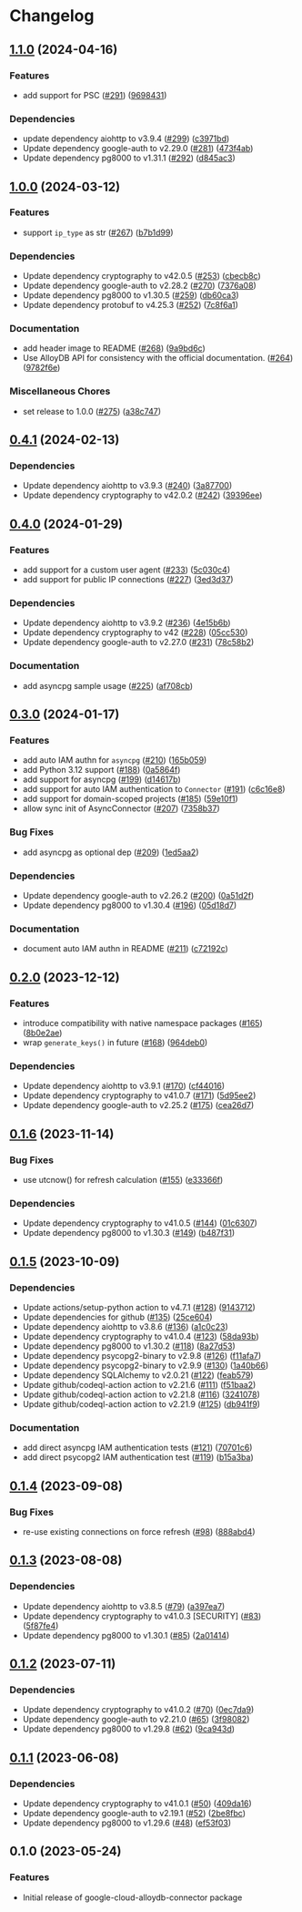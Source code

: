 # Changelog

## [1.1.0](https://github.com/GoogleCloudPlatform/alloydb-python-connector/compare/v1.0.0...v1.1.0) (2024-04-16)


### Features

* add support for PSC ([#291](https://github.com/GoogleCloudPlatform/alloydb-python-connector/issues/291)) ([9698431](https://github.com/GoogleCloudPlatform/alloydb-python-connector/commit/9698431993cbca1d63fe61090f44ec977bff4f8d))


### Dependencies

* update dependency aiohttp to v3.9.4 ([#299](https://github.com/GoogleCloudPlatform/alloydb-python-connector/issues/299)) ([c3971bd](https://github.com/GoogleCloudPlatform/alloydb-python-connector/commit/c3971bd62b2390583378b6f976d31c1fcfdb39e7))
* Update dependency google-auth to v2.29.0 ([#281](https://github.com/GoogleCloudPlatform/alloydb-python-connector/issues/281)) ([473f4ab](https://github.com/GoogleCloudPlatform/alloydb-python-connector/commit/473f4abbe8e7524c56bd530f13294283a6b4cbcf))
* Update dependency pg8000 to v1.31.1 ([#292](https://github.com/GoogleCloudPlatform/alloydb-python-connector/issues/292)) ([d845ac3](https://github.com/GoogleCloudPlatform/alloydb-python-connector/commit/d845ac3ffe539f05fb058fec1ff175a08aa888a0))

## [1.0.0](https://github.com/GoogleCloudPlatform/alloydb-python-connector/compare/v0.4.1...v1.0.0) (2024-03-12)


### Features

* support `ip_type` as str ([#267](https://github.com/GoogleCloudPlatform/alloydb-python-connector/issues/267)) ([b7b1d99](https://github.com/GoogleCloudPlatform/alloydb-python-connector/commit/b7b1d99216c68cead46be9a9a271a6258969b60f))


### Dependencies

* Update dependency cryptography to v42.0.5 ([#253](https://github.com/GoogleCloudPlatform/alloydb-python-connector/issues/253)) ([cbecb8c](https://github.com/GoogleCloudPlatform/alloydb-python-connector/commit/cbecb8c9adf200e0c56de1690e4687f60dcac6ca))
* Update dependency google-auth to v2.28.2 ([#270](https://github.com/GoogleCloudPlatform/alloydb-python-connector/issues/270)) ([7376a08](https://github.com/GoogleCloudPlatform/alloydb-python-connector/commit/7376a08feb307723cb9a18371f8a0565fc3abbfd))
* Update dependency pg8000 to v1.30.5 ([#259](https://github.com/GoogleCloudPlatform/alloydb-python-connector/issues/259)) ([db60ca3](https://github.com/GoogleCloudPlatform/alloydb-python-connector/commit/db60ca313fa54c2edca47e78c68dd6b11489f7b1))
* Update dependency protobuf to v4.25.3 ([#252](https://github.com/GoogleCloudPlatform/alloydb-python-connector/issues/252)) ([7c8f6a1](https://github.com/GoogleCloudPlatform/alloydb-python-connector/commit/7c8f6a16d2c8ff7f83f8d262799923d16d7576c7))


### Documentation

* add header image to README ([#268](https://github.com/GoogleCloudPlatform/alloydb-python-connector/issues/268)) ([9a9bd6c](https://github.com/GoogleCloudPlatform/alloydb-python-connector/commit/9a9bd6cdb37d731a3607094d287201ba787697d8))
* Use AlloyDB API for consistency with the official documentation. ([#264](https://github.com/GoogleCloudPlatform/alloydb-python-connector/issues/264)) ([9782f6e](https://github.com/GoogleCloudPlatform/alloydb-python-connector/commit/9782f6e327b6b4c2d717aab8800bc0dc6fcf6125))


### Miscellaneous Chores

* set release to 1.0.0 ([#275](https://github.com/GoogleCloudPlatform/alloydb-python-connector/issues/275)) ([a38c747](https://github.com/GoogleCloudPlatform/alloydb-python-connector/commit/a38c7474397eea5b8fcd618905e2db7ac3a8020a))

## [0.4.1](https://github.com/GoogleCloudPlatform/alloydb-python-connector/compare/v0.4.0...v0.4.1) (2024-02-13)


### Dependencies

* Update dependency aiohttp to v3.9.3 ([#240](https://github.com/GoogleCloudPlatform/alloydb-python-connector/issues/240)) ([3a87700](https://github.com/GoogleCloudPlatform/alloydb-python-connector/commit/3a877000252006b0e10bc96fd00938daa6160725))
* Update dependency cryptography to v42.0.2 ([#242](https://github.com/GoogleCloudPlatform/alloydb-python-connector/issues/242)) ([39396ee](https://github.com/GoogleCloudPlatform/alloydb-python-connector/commit/39396eee6ab5a6c8616448fc318f50fdf981db3e))

## [0.4.0](https://github.com/GoogleCloudPlatform/alloydb-python-connector/compare/v0.3.0...v0.4.0) (2024-01-29)


### Features

* add support for a custom user agent ([#233](https://github.com/GoogleCloudPlatform/alloydb-python-connector/issues/233)) ([5c030c4](https://github.com/GoogleCloudPlatform/alloydb-python-connector/commit/5c030c43315d9178c9f4efe9305ce74f95c93c41))
* add support for public IP connections ([#227](https://github.com/GoogleCloudPlatform/alloydb-python-connector/issues/227)) ([3ed3d37](https://github.com/GoogleCloudPlatform/alloydb-python-connector/commit/3ed3d3792aa2cbc3b579b5d3cdcf180f3826b1d6))


### Dependencies

* Update dependency aiohttp to v3.9.2 ([#236](https://github.com/GoogleCloudPlatform/alloydb-python-connector/issues/236)) ([4e15b6b](https://github.com/GoogleCloudPlatform/alloydb-python-connector/commit/4e15b6bcde7dae47e94238ae052d11d4a672b770))
* Update dependency cryptography to v42 ([#228](https://github.com/GoogleCloudPlatform/alloydb-python-connector/issues/228)) ([05cc530](https://github.com/GoogleCloudPlatform/alloydb-python-connector/commit/05cc530cde1f5849ee7c85e4ebcd320724dc5fc3))
* Update dependency google-auth to v2.27.0 ([#231](https://github.com/GoogleCloudPlatform/alloydb-python-connector/issues/231)) ([78c58b2](https://github.com/GoogleCloudPlatform/alloydb-python-connector/commit/78c58b2c778e734af5a0bb1419f9e0678b68d83a))


### Documentation

* add asyncpg sample usage ([#225](https://github.com/GoogleCloudPlatform/alloydb-python-connector/issues/225)) ([af708cb](https://github.com/GoogleCloudPlatform/alloydb-python-connector/commit/af708cbcd22265ca26ffd73cc7df2f858aaf82f1))

## [0.3.0](https://github.com/GoogleCloudPlatform/alloydb-python-connector/compare/v0.2.0...v0.3.0) (2024-01-17)


### Features

* add auto IAM authn for `asyncpg` ([#210](https://github.com/GoogleCloudPlatform/alloydb-python-connector/issues/210)) ([165b059](https://github.com/GoogleCloudPlatform/alloydb-python-connector/commit/165b05904dd4ace10cfbcd733b01452082607247))
* add Python 3.12 support ([#188](https://github.com/GoogleCloudPlatform/alloydb-python-connector/issues/188)) ([0a5864f](https://github.com/GoogleCloudPlatform/alloydb-python-connector/commit/0a5864f2a0c480313527f80cdd8e4289ba3c8d0c))
* add support for asyncpg ([#199](https://github.com/GoogleCloudPlatform/alloydb-python-connector/issues/199)) ([d14617b](https://github.com/GoogleCloudPlatform/alloydb-python-connector/commit/d14617bf01383cd61846ecb39cf3be44fd20c89a))
* add support for auto IAM authentication to `Connector` ([#191](https://github.com/GoogleCloudPlatform/alloydb-python-connector/issues/191)) ([c6c16e8](https://github.com/GoogleCloudPlatform/alloydb-python-connector/commit/c6c16e8d6dedc7aa5221aefd2ffd6bdad99566a8))
* add support for domain-scoped projects ([#185](https://github.com/GoogleCloudPlatform/alloydb-python-connector/issues/185)) ([59e10f1](https://github.com/GoogleCloudPlatform/alloydb-python-connector/commit/59e10f1f5576256a97abf767ee22cef0f8e904db))
* allow sync init of AsyncConnector ([#207](https://github.com/GoogleCloudPlatform/alloydb-python-connector/issues/207)) ([7358b37](https://github.com/GoogleCloudPlatform/alloydb-python-connector/commit/7358b37adf6ca15619f489a30a3877bd4fb7b9cf))


### Bug Fixes

* add asyncpg as optional dep ([#209](https://github.com/GoogleCloudPlatform/alloydb-python-connector/issues/209)) ([1ed5aa2](https://github.com/GoogleCloudPlatform/alloydb-python-connector/commit/1ed5aa2126af00e4096252129d4704b56a3f0997))


### Dependencies

* Update dependency google-auth to v2.26.2 ([#200](https://github.com/GoogleCloudPlatform/alloydb-python-connector/issues/200)) ([0a51d2f](https://github.com/GoogleCloudPlatform/alloydb-python-connector/commit/0a51d2f68f1714c15df622fea67f1ed65f297c6e))
* Update dependency pg8000 to v1.30.4 ([#196](https://github.com/GoogleCloudPlatform/alloydb-python-connector/issues/196)) ([05d18d7](https://github.com/GoogleCloudPlatform/alloydb-python-connector/commit/05d18d7b97db060afe9309263156c42daf166abe))


### Documentation

* document auto IAM authn in README ([#211](https://github.com/GoogleCloudPlatform/alloydb-python-connector/issues/211)) ([c72192c](https://github.com/GoogleCloudPlatform/alloydb-python-connector/commit/c72192cb4d994ab1c0a528b899ab461e5cb3728b))

## [0.2.0](https://github.com/GoogleCloudPlatform/alloydb-python-connector/compare/v0.1.6...v0.2.0) (2023-12-12)


### Features

* introduce compatibility with native namespace packages ([#165](https://github.com/GoogleCloudPlatform/alloydb-python-connector/issues/165)) ([8b0e2ae](https://github.com/GoogleCloudPlatform/alloydb-python-connector/commit/8b0e2ae022afb754fd69e73f0d606dd192b2dfa8))
* wrap `generate_keys()` in future ([#168](https://github.com/GoogleCloudPlatform/alloydb-python-connector/issues/168)) ([964deb0](https://github.com/GoogleCloudPlatform/alloydb-python-connector/commit/964deb05d927ac5d310b44b5962c870947f44930))


### Dependencies

* Update dependency aiohttp to v3.9.1 ([#170](https://github.com/GoogleCloudPlatform/alloydb-python-connector/issues/170)) ([cf44016](https://github.com/GoogleCloudPlatform/alloydb-python-connector/commit/cf44016dcfd70f02b339189f8d0442fa3198ebb0))
* Update dependency cryptography to v41.0.7 ([#171](https://github.com/GoogleCloudPlatform/alloydb-python-connector/issues/171)) ([5d95ee2](https://github.com/GoogleCloudPlatform/alloydb-python-connector/commit/5d95ee2c5bf0b5c779d4c385e1b45258ff4f6d3d))
* Update dependency google-auth to v2.25.2 ([#175](https://github.com/GoogleCloudPlatform/alloydb-python-connector/issues/175)) ([cea26d7](https://github.com/GoogleCloudPlatform/alloydb-python-connector/commit/cea26d7eae7464b37e4497938e46b4d50ff00df5))

## [0.1.6](https://github.com/GoogleCloudPlatform/alloydb-python-connector/compare/v0.1.5...v0.1.6) (2023-11-14)


### Bug Fixes

* use utcnow() for refresh calculation ([#155](https://github.com/GoogleCloudPlatform/alloydb-python-connector/issues/155)) ([e33366f](https://github.com/GoogleCloudPlatform/alloydb-python-connector/commit/e33366f89faa4dd526c51d91cbf3d81033b74edf))


### Dependencies

* Update dependency cryptography to v41.0.5 ([#144](https://github.com/GoogleCloudPlatform/alloydb-python-connector/issues/144)) ([01c6307](https://github.com/GoogleCloudPlatform/alloydb-python-connector/commit/01c6307cc5b870275b39cfc91406df95b3ca5d47))
* Update dependency pg8000 to v1.30.3 ([#149](https://github.com/GoogleCloudPlatform/alloydb-python-connector/issues/149)) ([b487f31](https://github.com/GoogleCloudPlatform/alloydb-python-connector/commit/b487f31790a42bda20b4e43a0334c2ce3e9a5994))

## [0.1.5](https://github.com/GoogleCloudPlatform/alloydb-python-connector/compare/v0.1.4...v0.1.5) (2023-10-09)


### Dependencies

* Update actions/setup-python action to v4.7.1 ([#128](https://github.com/GoogleCloudPlatform/alloydb-python-connector/issues/128)) ([9143712](https://github.com/GoogleCloudPlatform/alloydb-python-connector/commit/9143712cb5150b78f00b071246446d228786bd3e))
* Update dependencies for github ([#135](https://github.com/GoogleCloudPlatform/alloydb-python-connector/issues/135)) ([25ce604](https://github.com/GoogleCloudPlatform/alloydb-python-connector/commit/25ce604ff5669d308b2198ccce001dbcdeb79d2a))
* Update dependency aiohttp to v3.8.6 ([#136](https://github.com/GoogleCloudPlatform/alloydb-python-connector/issues/136)) ([a1c0c23](https://github.com/GoogleCloudPlatform/alloydb-python-connector/commit/a1c0c235cb60364d3273afceef0d7e9d103bc3a0))
* Update dependency cryptography to v41.0.4 ([#123](https://github.com/GoogleCloudPlatform/alloydb-python-connector/issues/123)) ([58da93b](https://github.com/GoogleCloudPlatform/alloydb-python-connector/commit/58da93bb7c8b66cfbd47c101e77c5d3e196838e3))
* Update dependency pg8000 to v1.30.2 ([#118](https://github.com/GoogleCloudPlatform/alloydb-python-connector/issues/118)) ([8a27d53](https://github.com/GoogleCloudPlatform/alloydb-python-connector/commit/8a27d53f09d61a1de67f5053e2375e17759799a9))
* Update dependency psycopg2-binary to v2.9.8 ([#126](https://github.com/GoogleCloudPlatform/alloydb-python-connector/issues/126)) ([f11afa7](https://github.com/GoogleCloudPlatform/alloydb-python-connector/commit/f11afa7c18a642083710239b170ae9c5badf2c13))
* Update dependency psycopg2-binary to v2.9.9 ([#130](https://github.com/GoogleCloudPlatform/alloydb-python-connector/issues/130)) ([1a40b66](https://github.com/GoogleCloudPlatform/alloydb-python-connector/commit/1a40b6604284ec4ed40ac9b2f1d7e0eab843d901))
* Update dependency SQLAlchemy to v2.0.21 ([#122](https://github.com/GoogleCloudPlatform/alloydb-python-connector/issues/122)) ([feab579](https://github.com/GoogleCloudPlatform/alloydb-python-connector/commit/feab5793469617afbf8ac2a955f7249aa2a05dd5))
* Update github/codeql-action action to v2.21.6 ([#111](https://github.com/GoogleCloudPlatform/alloydb-python-connector/issues/111)) ([f51baa2](https://github.com/GoogleCloudPlatform/alloydb-python-connector/commit/f51baa28fec9391a5d2bd6959e9d8b4fe151f7f0))
* Update github/codeql-action action to v2.21.8 ([#116](https://github.com/GoogleCloudPlatform/alloydb-python-connector/issues/116)) ([3241078](https://github.com/GoogleCloudPlatform/alloydb-python-connector/commit/3241078bc0cf1089913d969b71bc800e230c4a20))
* Update github/codeql-action action to v2.21.9 ([#125](https://github.com/GoogleCloudPlatform/alloydb-python-connector/issues/125)) ([db941f9](https://github.com/GoogleCloudPlatform/alloydb-python-connector/commit/db941f9dcb4c89f900872fa2312011b7aecb1b4a))


### Documentation

* add direct asyncpg IAM authentication tests ([#121](https://github.com/GoogleCloudPlatform/alloydb-python-connector/issues/121)) ([70701c6](https://github.com/GoogleCloudPlatform/alloydb-python-connector/commit/70701c630bfcce44d0b3455b836275b3c5dd855d))
* add direct psycopg2 IAM authentication test ([#119](https://github.com/GoogleCloudPlatform/alloydb-python-connector/issues/119)) ([b15a3ba](https://github.com/GoogleCloudPlatform/alloydb-python-connector/commit/b15a3ba720c67a752e83c7f3ada47a974fb2e95b))

## [0.1.4](https://github.com/GoogleCloudPlatform/alloydb-python-connector/compare/v0.1.3...v0.1.4) (2023-09-08)


### Bug Fixes

* re-use existing connections on force refresh ([#98](https://github.com/GoogleCloudPlatform/alloydb-python-connector/issues/98)) ([888abd4](https://github.com/GoogleCloudPlatform/alloydb-python-connector/commit/888abd49202950a54a100e41f4d22821445b8798))


## [0.1.3](https://github.com/GoogleCloudPlatform/alloydb-python-connector/compare/v0.1.2...v0.1.3) (2023-08-08)


### Dependencies

* Update dependency aiohttp to v3.8.5 ([#79](https://github.com/GoogleCloudPlatform/alloydb-python-connector/issues/79)) ([a397ea7](https://github.com/GoogleCloudPlatform/alloydb-python-connector/commit/a397ea7be96bc27abc9fc2a03a208c766924e72e))
* Update dependency cryptography to v41.0.3 [SECURITY] ([#83](https://github.com/GoogleCloudPlatform/alloydb-python-connector/issues/83)) ([5f87fe4](https://github.com/GoogleCloudPlatform/alloydb-python-connector/commit/5f87fe415a73fd4a269355dded8f62eececf8855))
* Update dependency pg8000 to v1.30.1 ([#85](https://github.com/GoogleCloudPlatform/alloydb-python-connector/issues/85)) ([2a01414](https://github.com/GoogleCloudPlatform/alloydb-python-connector/commit/2a01414f221f2e208f3dae073d3700fcd8dbec74))

## [0.1.2](https://github.com/GoogleCloudPlatform/alloydb-python-connector/compare/v0.1.1...v0.1.2) (2023-07-11)


### Dependencies

* Update dependency cryptography to v41.0.2 ([#70](https://github.com/GoogleCloudPlatform/alloydb-python-connector/issues/70)) ([0ec7da9](https://github.com/GoogleCloudPlatform/alloydb-python-connector/commit/0ec7da987ea1802ad394592feb8bc1f4d41b7c8f))
* Update dependency google-auth to v2.21.0 ([#65](https://github.com/GoogleCloudPlatform/alloydb-python-connector/issues/65)) ([3f98082](https://github.com/GoogleCloudPlatform/alloydb-python-connector/commit/3f9808283d9983e0f7f02a814d3360582ae0656e))
* Update dependency pg8000 to v1.29.8 ([#62](https://github.com/GoogleCloudPlatform/alloydb-python-connector/issues/62)) ([9ca943d](https://github.com/GoogleCloudPlatform/alloydb-python-connector/commit/9ca943d89125a4bf220a3b54358514500c474f74))

## [0.1.1](https://github.com/GoogleCloudPlatform/alloydb-python-connector/compare/v0.1.0...v0.1.1) (2023-06-08)


### Dependencies

* Update dependency cryptography to v41.0.1 ([#50](https://github.com/GoogleCloudPlatform/alloydb-python-connector/issues/50)) ([409da16](https://github.com/GoogleCloudPlatform/alloydb-python-connector/commit/409da169e93c4739dd92d6364355b2fdbeea6ed1))
* Update dependency google-auth to v2.19.1 ([#52](https://github.com/GoogleCloudPlatform/alloydb-python-connector/issues/52)) ([2be8fbc](https://github.com/GoogleCloudPlatform/alloydb-python-connector/commit/2be8fbc897035ce9a88719b5317a413073408e91))
* Update dependency pg8000 to v1.29.6 ([#48](https://github.com/GoogleCloudPlatform/alloydb-python-connector/issues/48)) ([ef53f03](https://github.com/GoogleCloudPlatform/alloydb-python-connector/commit/ef53f0394f87e6589adbe208a519ba2c8631aab2))

## 0.1.0 (2023-05-24)


### Features

* Initial release of google-cloud-alloydb-connector package
